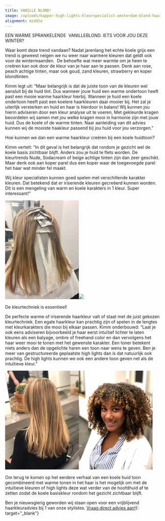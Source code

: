 ```yaml
---
title: VANILLE BLOND!
image: /uploads/kapper-high-lights-kleurspecialist-amsterdam-blond-haar-5.jpg
alignment: middle
---
```


EEN WARME SPRANKELENDE &nbsp;VANILLEBLOND. IETS VOOR JOU DEZE WINTER?

Waar komt deze trend vandaan? Nadat jarenlang het echte koele grijs een trend is geweest neigen we nu weer naar warmere kleuren dat geldt ook voor de wintermaanden. &nbsp;De behoefte wat meer warmte om je heen te cre&euml;ren kan ook door de kleur van je haar aan te passen. Denk aan rose, peach achtige tinten, maar ook goud, zand kleuren, strawberry en koper blondtinten.

Kimm legt uit: “Maar belangrijk is dat de juiste toon van de kleuren wel aansluit bij de huid tint. Dus wanneer jouw huid een warme ondertoon heeft past een mooie warme haarkleur hierbij. Wanneer je huid een koele ondertoon heeft past een koelere haarkleuren daar mooier bij. Het zal je uiterlijk versterken en huid en haar is hierdoor in balans! Wij kunnen jou hierin adviseren door een kleur analyse uit te voeren, Met gekleurde kragen beoordelen wij samen met jou welke kragen mooi in harmonie zijn met jouw huid. Dus de koele of de warme tinten. Naar aanleiding van dit advies kunnen wij de mooiste haakleur passend bij jou huid voor jou verzorgen.”

Hoe kunnen we dan een warme haarkleur cre&euml;ren bij een koele huidtoon?

Kimm vertelt: “In dit geval is het belangrijk dat rondom je gezicht wel de koele basis zichtbaar blijft. Anders zou je huid te flets worden. De kleurtrends Nude, Sodacream of beige achtige tinten zijn dan zeer geschikt. Maar denk ook aan koper parel dus een koper waar de toegevoegde parel het haar wat minder fel maakt.

Wij kleur specialisten kunnen goed spelen met verschillende karakter kleuren. Dat betekend dat er iriserende kleuren gecre&euml;erd kunnen worden. Dit is een mengeling van warm en koele karakters in 1 kleur. Super interessant!”

![](/uploads/kapper-high-lights-kleurspecialist-amsterdam-blond-haar.jpg)![](blob:https://app.cloudcannon.com/49c6b7f8-0fa2-4b24-97ad-f09c2bc7ee4f)

De kleurtechniek is essentieel!

De perfecte warme of iriserende haarkleur valt of staat met de juist gekozen kleurtechniek. Een egale haarkleur kan prachtig zijn of spelen in de lengtes met kleurkarakters die mooi bij elkaar passen. Kimm onderbouwd: “Laat je ook eens adviseren bijvoorbeeld je haar eerst intu&iuml;tief lichter te laten kleuren als een balyage, ombre of freehand color en dan vervolgens het haar weer mooi te tonen met het gewenste karakter. Een toner betekent niets anders dan de opgelichte haren een toon naar wens te geven. Ben je meer van gestructureerde geplaatste high lights dan is dat natuurlijk ook prachtig. De high lights kunnen we ook een andere toon geven net als de intu&iuml;tieve kleur.”

![](/uploads/kapper-high-lights-kleurspecialist-amsterdam-blond-haar-4.jpg)![](/uploads/kapper-high-lights-kleurspecialist-amsterdam-blond-haar-krullen.jpg)

Om terug te komen op het eerdere verhaal van een koele huid toon gecombineerd met warme tonen in het haar is het mogelijk om met de intu&iuml;tieve kleuren of high lights deze wat verder van de hoofdhuid af te zetten zodat de koele basiskleur rondom het gezicht zichtbaar blijft.

Ben je nieuwsgierig geworden wij staan open voor een vrijblijvend haarkleuradvies bij 1 van onze stylistes. [Vraag direct advies aan!](www.koffijberg.nl/contact){: target="_blank"}